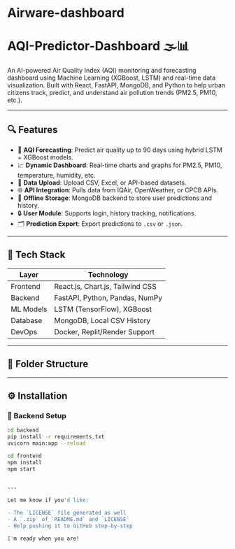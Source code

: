 # Airware-dashboard
# AQI-Predictor-Dashboard 🌫️📊

An AI-powered Air Quality Index (AQI) monitoring and forecasting dashboard using Machine Learning (XGBoost, LSTM) and real-time data visualization. Built with React, FastAPI, MongoDB, and Python to help urban citizens track, predict, and understand air pollution trends (PM2.5, PM10, etc.).

---

## 🔍 Features

- 🧠 **AQI Forecasting**: Predict air quality up to 90 days using hybrid LSTM + XGBoost models.
- 📈 **Dynamic Dashboard**: Real-time charts and graphs for PM2.5, PM10, temperature, humidity, etc.
- 📂 **Data Upload**: Upload CSV, Excel, or API-based datasets.
- 🌐 **API Integration**: Pulls data from IQAir, OpenWeather, or CPCB APIs.
- 💾 **Offline Storage**: MongoDB backend to store user predictions and history.
- 🔒 **User Module**: Supports login, history tracking, notifications.
- 🗂️ **Prediction Export**: Export predictions to `.csv` or `.json`.

---

## 🚀 Tech Stack

| Layer         | Technology                          |
|--------------|--------------------------------------|
| Frontend     | React.js, Chart.js, Tailwind CSS     |
| Backend      | FastAPI, Python, Pandas, NumPy       |
| ML Models    | LSTM (TensorFlow), XGBoost           |
| Database     | MongoDB, Local CSV History           |
| DevOps       | Docker, Replit/Render Support        |

---

## 📁 Folder Structure


---

## ⚙️ Installation

### 🐍 Backend Setup

```bash
cd backend
pip install -r requirements.txt
uvicorn main:app --reload

cd frontend
npm install
npm start


---

Let me know if you'd like:

- The `LICENSE` file generated as well
- A `.zip` of `README.md` and `LICENSE`
- Help pushing it to GitHub step-by-step

I'm ready when you are!
